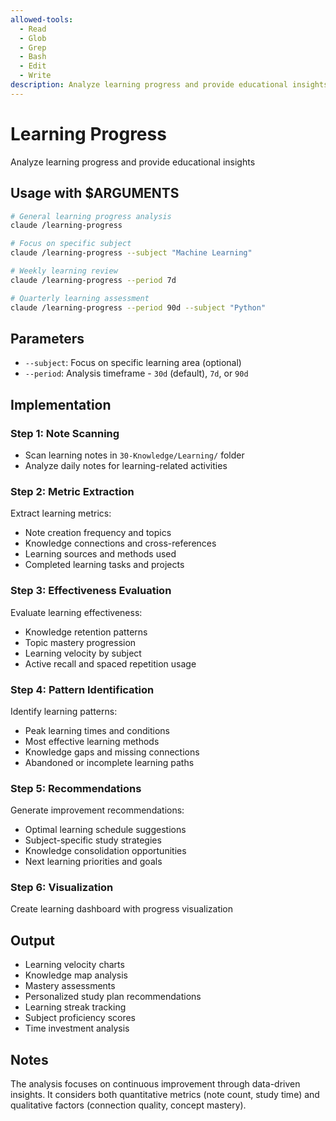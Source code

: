 ```yaml
---
allowed-tools:
  - Read
  - Glob
  - Grep
  - Bash
  - Edit
  - Write
description: Analyze learning progress and provide educational insights with personalized recommendations
---
```


# Learning Progress

Analyze learning progress and provide educational insights

## Usage with $ARGUMENTS

```bash
# General learning progress analysis
claude /learning-progress

# Focus on specific subject
claude /learning-progress --subject "Machine Learning"

# Weekly learning review
claude /learning-progress --period 7d

# Quarterly learning assessment
claude /learning-progress --period 90d --subject "Python"
```

## Parameters

- `--subject`: Focus on specific learning area (optional)
- `--period`: Analysis timeframe - `30d` (default), `7d`, or `90d`

## Implementation

### Step 1: Note Scanning
- Scan learning notes in `30-Knowledge/Learning/` folder
- Analyze daily notes for learning-related activities

### Step 2: Metric Extraction
Extract learning metrics:
- Note creation frequency and topics
- Knowledge connections and cross-references
- Learning sources and methods used
- Completed learning tasks and projects

### Step 3: Effectiveness Evaluation
Evaluate learning effectiveness:
- Knowledge retention patterns
- Topic mastery progression
- Learning velocity by subject
- Active recall and spaced repetition usage

### Step 4: Pattern Identification
Identify learning patterns:
- Peak learning times and conditions
- Most effective learning methods
- Knowledge gaps and missing connections
- Abandoned or incomplete learning paths

### Step 5: Recommendations
Generate improvement recommendations:
- Optimal learning schedule suggestions
- Subject-specific study strategies
- Knowledge consolidation opportunities
- Next learning priorities and goals

### Step 6: Visualization
Create learning dashboard with progress visualization

## Output

- Learning velocity charts
- Knowledge map analysis
- Mastery assessments
- Personalized study plan recommendations
- Learning streak tracking
- Subject proficiency scores
- Time investment analysis

## Notes

The analysis focuses on continuous improvement through data-driven insights. It considers both quantitative metrics (note count, study time) and qualitative factors (connection quality, concept mastery).